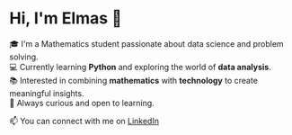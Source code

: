 # Hi, I'm Elmas 👋  

🎓 I'm a Mathematics student passionate about data science and problem solving.  
💻 Currently learning **Python** and exploring the world of **data analysis**.  
📚 Interested in combining **mathematics** with **technology** to create meaningful insights.  
🌱 Always curious and open to learning.  

📫 You can connect with me on [LinkedIn](https://www.linkedin.com/in/elmasnuryasar)  
